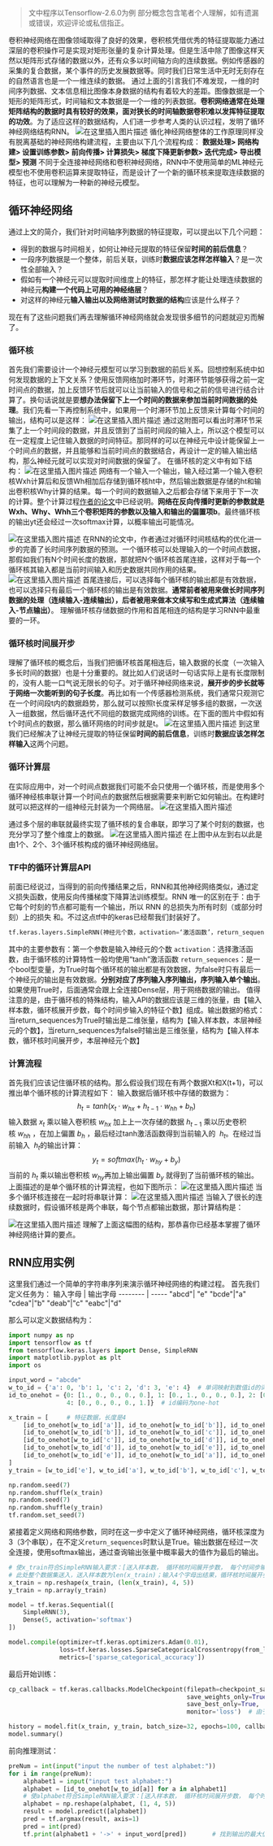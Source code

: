 ﻿> 文中程序以Tensorflow-2.6.0为例
部分概念包含笔者个人理解，如有遗漏或错误，欢迎评论或私信指正。

卷积神经网络在图像领域取得了良好的效果，卷积核凭借优秀的特征提取能力通过深层的卷积操作可是实现对矩形张量的复杂计算处理。但是生活中除了图像这样天然以矩阵形式存储的数据以外，还有众多以时间轴方向的连续数据。例如传感器的采集的复合数据，某个事件的历史发展数据等。同时我们日常生活中无时无刻存在的自然语言也是一个一维连续的数据。
通过上面的引言我们不难发现，一维的时间序列数据、文本信息相比图像本身数据的结构有着较大的差距。图像数据是一个矩形的矩阵形式，时间轴和文本数据是一个一维的列表数据。**卷积网络通常在处理矩阵结构的数据时具有较好的效果，面对狭长的时间轴数据卷积难以发挥特征提取的功效**。为了适应这样的数据结构，人们进一步参考人类的认识过程，发明了循环神经网络结构RNN。
![在这里插入图片描述](https://img-blog.csdnimg.cn/direct/d7ef0a43bc67498a9cb76f64eb72b546.png)
循化神经网络整体的工作原理同样没有脱离基础的神经网络构建流程，主要由以下几个流程构成：
**数据处理> 网络构建> 设置训练参数> 前向传播> 计算损失> 梯度下降更新参数> 迭代完成> 导出模型> 预测**
不同于全连接神经网络和卷积神经网络，RNN中不使用简单的ML神经元模型也不使用卷积运算来提取特征，而是设计了一个新的循环核来提取连续数据的特征，也可以理解为一种新的神经元模型。
## 循环神经网络
通过上文的简介，我们针对时间轴序列数据的特征提取，可以提出以下几个问题：

 - 得到的数据与时间相关，如何让神经元提取的特征保留**时间的前后信息**？
 - 一段序列数据是一个整体，前后关联，训练时**数据应该怎样怎样输入**？是一次性全部输入？
 - 假如有一个神经元可以提取时间维度上的特征，那怎样才能让处理连续数据的神经元**构建一个代码上可用的神经络层**？
 - 对这样的神经元**输入输出以及网络测试时数据的结构**应该是什么样子？

现在有了这些问题我们再去理解循环神经网络就会发现很多细节的问题就迎刃而解了。
### 循环核
首先我们需要设计一个神经元模型可以学习到数据的前后关系。回想控制系统中如何发现数据的上下文关系？使用反馈网络加时滞环节，时滞环节能够获得之前一定时间点的数据，加上反馈环节后就可以让当前输入的信号和之前的信号进行结合计算了。换句话说就是要**想办法保留下上一个时间的数据来参加当前时间数据的处理**。我们先看一下再控制系统中，如果用一个时滞环节加上反馈来计算每个时间的输出，结构可以是这样：
![在这里插入图片描述](https://img-blog.csdnimg.cn/direct/a919f5f04a2044ef9bfff2025ddfb9ea.png)
通过这附图可以看出时滞环节采集了上一个时间段的数据，并且反馈到了当前时间段的输入上，所以这个模型可以在一定程度上记住输入数据的时间特征。那同样的可以在神经元中设计能保留上一个时间点的数据，并且能够和当前时间点的数据结合，再设计一定的输入输出结构，那么神经元就可以实现对时间数据的保留了。
在循环核的定义中有如下结构：
![在这里插入图片描述](https://img-blog.csdnimg.cn/direct/ec1b92e6d5474a3e842e7d9df9539112.png)
网络有一个输入一个输出，输入经过第一个输入卷积核Wxh计算后和反馈Wh相加后存储到循环核ht中，然后输出数据是存储的ht和输出卷积核Why计算的结果。每一个时间的数据输入之后都会存储下来用于下一次的计算。整个计算过程[作者的论文](https://arxiv.org/pdf/1409.2329.pdf)中已经说明。**网络在反向传播时更新的参数就是Wxh、Why、Whh三个卷积矩阵的参数以及输入和输出的偏置项b**。最终循环核的输出yt还会经过一次softmax计算，以概率输出可能情况。

![在这里插入图片描述](https://img-blog.csdnimg.cn/direct/7b4353d3dd4e4367a1822c052c75a706.png)
在RNN的论文中，作者通过对循环时间核结构的优化进一步的完善了长时间序列数据的预测。一个循环核可以处理输入的一个时间点数据，那假如我们有N个时间长度的数据，那就把N个循环核首尾连接，这样对于每一个循环核其输入都是当前时间输入和历史数据共同作用的结果。
![在这里插入图片描述](https://img-blog.csdnimg.cn/direct/f022c2487dc843649798633d1a5291c5.png)
首尾连接后，可以选择每个循环核的输出都是有效数据，也可以选择只有最后一个循环核的输出是有效数据。**通常前者被用来做长时间序列数据的处理（连续输入-连续输出），后者被用来做本文续写和生成式算法（连续输入-节点输出）**。
理解循环核存储数据的作用和首尾相连的结构是学习RNN中最重要的一环。

### 循环核时间展开步
理解了循环核的概念后，当我们把循环核首尾相连后，输入数据的长度（一次输入多长时间的数据）也是十分重要的。就比如人们说话时一句话实际上是有长度限制的，没有人能一口气说无限长的句子。对于循环神经网络来说，**展开步的步长就等于网络一次能听到的句子长度**。再比如有一个传感器检测系统，我们通常只观测它在一个时间段t内的数据趋势，那么就可以按照t长度采样足够多组的数据，一次送入一组数据，然后循环迭代不同组的数据完成网络的训练。在下面的图片中假如有t个时间点的数据，那么循环网络的时间步就是t。
![在这里插入图片描述](https://img-blog.csdnimg.cn/direct/17d5fbaca2ff4ea496f11cbb5d7bbd9f.png)
到这里我们已经解决了让神经元提取的特征保留**时间的前后信息**，训练时**数据应该怎样怎样输入**这两个问题。
### 循环计算层
在实际应用中，对一个时间点数据我们可能不会只使用一个循环核，而是使用多个循环神经核串联计算一个时间点的数据然后根据需要来判断它如何输出。在构建时就可以把这样的一组神经元封装为一个网络层。
![在这里插入图片描述](https://img-blog.csdnimg.cn/direct/0babb720467b4ff98ac40a946ebe4934.png)

通过多个层的串联就最终实现了循环核的复合串联，即学习了某个时刻的数据，也充分学习了整个维度上的数据。
![在这里插入图片描述](https://img-blog.csdnimg.cn/direct/5a4db24dd5f94bc883c0c4faad106a23.png)
在上图中从左到右以此是由1个、2个、3个循环核构成的循环神经网络层。
### TF中的循环计算层API
前面已经说过，当得到的前向传播结果之后，RNN和其他神经网络类似，通过定义损失函数，使用反向传播梯度下降算法训练模型。RNN 唯一的区别在于：由于它每个时刻的节点都可能有一个输出，所以 RNN 的总损失为所有时刻（或部分时刻）上的损失
和。不过这点tf中的keras已经帮我们封装好了。

```python
tf.keras.layers.SimpleRNN(神经元个数，activation=‘激活函数’，return_sequences=是否每个时刻输出ℎ𝑡𝑡到下一层)
```
其中的主要参数有：第一个参数是输入神经元的个数
`activation`：选择激活函数，由于循环核的计算特性一般均使用“tanh”激活函数
`return_sequences`：是一个bool型变量，为True时每个循环核的输出都是有效数据，为false时只有最后一个神经元的输出是有效数据。**分别对应了序列输入序列输出，序列输入单个输出**。如果使用True时，后面通常会跟上全连接Dense层，用于网络数据的输出。
值得注意的是，由于循环核的特殊结构，输入API的数据应该是三维的张量，由【输入样本数，循环核展开步数，每个时间步输入的特征个数】组成。输出数据的格式：当return_sequences为True时输出是二维张量，结构为【输入样本数，本层神经元的个数】，当return_sequences为false时输出是三维张量，结构为【输入样本数，循环核时间展开步，本层神经元个数】
### 计算流程
首先我们应该记住循环核的结构。那么假设我们现在有两个数据Xt和X(t+1)，可以推出单个循环核的计算流程如下：
输入数据后循环核中存储的数据为：$$ h_t = tanh( x_t \cdot w_{hx} + h_{t-1} \cdot w_{hh} + b_h ) $$ 输入数据$\ x_t$ 乘以输入卷积核$\ w_{hx}$ 加上上一次存储的数据$\ h_{t-1}$ 乘以历史卷积核$\ w_{hh}$ ，在加上偏置$\ b_h$ ，最后经过tanh激活函数得到当前输入的 $\ h_t$。在经过当前输入 $\ h_t$的输出计算：$$ y_t = softmax( h_t \cdot w_{hy}+b_{y}) $$ 当前的$\ h_t$ 乘以输出卷积核$\ w_{hy}$再加上输出偏置$\ b_y$ 就得到了当前循环核的输出。上面描述的是单个循环核的计算流程，也如下图所示：
![在这里插入图片描述](https://img-blog.csdnimg.cn/direct/0b2f75f8fff5472982b19951fa3a4406.png)
当多个循环核连接在一起时将串联计算：
![在这里插入图片描述](https://img-blog.csdnimg.cn/direct/016c4cb9106f43a088f5f09a6add8b84.png)
当输入了很长的连续数据时，假设循环核是两个串联，每个节点都输出数据，那计算结构是：

![在这里插入图片描述](https://img-blog.csdnimg.cn/direct/4727c3b5484d4a45bd6b5baec804c895.png)
理解了上面这幅图的结构，那恭喜你已经基本掌握了循环神经网络计算的要点。

## RNN应用实例
这里我们通过一个简单的字符串序列来演示循环神经网络的构建过程。
首先我们定义任务为：
 输入字母 | 输出字母
  -------- | -----
 "abcd"| "e"
 "bcde"|"a"
"cdea"|"b"
"deab"|"c"
"eabc"|"d"

那么可以定义数据结构为：
```python
import numpy as np
import tensorflow as tf
from tensorflow.keras.layers import Dense, SimpleRNN
import matplotlib.pyplot as plt
import os

input_word = "abcde"
w_to_id = {'a': 0, 'b': 1, 'c': 2, 'd': 3, 'e': 4}  # 单词映射到数值id的词典
id_to_onehot = {0: [1., 0., 0., 0., 0.], 1: [0., 1., 0., 0., 0.], 2: [0., 0., 1., 0., 0.], 3: [0., 0., 0., 1., 0.],
                4: [0., 0., 0., 0., 1.]}  # id编码为one-hot

x_train = [		# 特征数据，长度是4
    [id_to_onehot[w_to_id['a']], id_to_onehot[w_to_id['b']], id_to_onehot[w_to_id['c']], id_to_onehot[w_to_id['d']]],
    [id_to_onehot[w_to_id['b']], id_to_onehot[w_to_id['c']], id_to_onehot[w_to_id['d']], id_to_onehot[w_to_id['e']]],
    [id_to_onehot[w_to_id['c']], id_to_onehot[w_to_id['d']], id_to_onehot[w_to_id['e']], id_to_onehot[w_to_id['a']]],
    [id_to_onehot[w_to_id['d']], id_to_onehot[w_to_id['e']], id_to_onehot[w_to_id['a']], id_to_onehot[w_to_id['b']]],
    [id_to_onehot[w_to_id['e']], id_to_onehot[w_to_id['a']], id_to_onehot[w_to_id['b']], id_to_onehot[w_to_id['c']]],
]
y_train = [w_to_id['e'], w_to_id['a'], w_to_id['b'], w_to_id['c'], w_to_id['d']]	# 输出长度是1

np.random.seed(7)
np.random.shuffle(x_train)
np.random.seed(7)
np.random.shuffle(y_train)
tf.random.set_seed(7)
```
紧接着定义网络和网络参数，同时在这一步中定义了循环神经网络，循环核深度为3（3个串联），在不定义`return_sequences`时默认是True。输出数据在经过一次全连接，使用softmax输出，通过查询输出张量中概率最大的值作为最后的输出。
```python
# 使x_train符合SimpleRNN输入要求：[送入样本数， 循环核时间展开步数， 每个时间步输入特征个数]。
# 此处整个数据集送入，送入样本数为len(x_train)；输入4个字母出结果，循环核时间展开步数为4; 表示为独热码有5个输入特征，每个时间步输入特征个数为5
x_train = np.reshape(x_train, (len(x_train), 4, 5))
y_train = np.array(y_train)

model = tf.keras.Sequential([
    SimpleRNN(3),
    Dense(5, activation='softmax')
])

model.compile(optimizer=tf.keras.optimizers.Adam(0.01),
              loss=tf.keras.losses.SparseCategoricalCrossentropy(from_logits=False),
              metrics=['sparse_categorical_accuracy'])
```
最后开始训练：
```python
cp_callback = tf.keras.callbacks.ModelCheckpoint(filepath=checkpoint_save_path,
                                                 save_weights_only=True,
                                                 save_best_only=True,
                                                 monitor='loss')  # 由于fit没有给出测试集，不计算测试集准确率，根据loss，保存最优模型

history = model.fit(x_train, y_train, batch_size=32, epochs=100, callbacks=[cp_callback])
model.summary()
```
前向推理测试：
```python
preNum = int(input("input the number of test alphabet:"))
for i in range(preNum):
    alphabet1 = input("input test alphabet:")
    alphabet = [id_to_onehot[w_to_id[a]] for a in alphabet1]
    # 使alphabet符合SimpleRNN输入要求：[送入样本数， 循环核时间展开步数， 每个时间步输入特征个数]。此处验证效果送入了1个样本，送入样本数为1；输入4个字母出结果，所以循环核时间展开步数为4; 表示为独热码有5个输入特征，每个时间步输入特征个数为5
    alphabet = np.reshape(alphabet, (1, 4, 5))
    result = model.predict([alphabet])
    pred = tf.argmax(result, axis=1)
    pred = int(pred)
    tf.print(alphabet1 + '->' + input_word[pred])		# 找到输出的最大值
```


